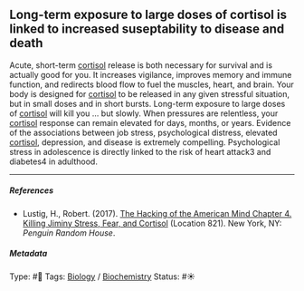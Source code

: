 ## Long-term exposure to large doses of cortisol is linked to increased suseptability to disease and death

Acute, short-term [cortisol](Cortisol.md) release is both necessary for survival and is actually good for you. It increases vigilance, improves memory and immune function, and redirects blood flow to fuel the muscles, heart, and brain. Your body is designed for [cortisol](Cortisol.md) to be released in any given stressful situation, but in small doses and in short bursts. Long-term exposure to large doses of [cortisol](Cortisol.md) will kill you … but slowly. When pressures are relentless, your [cortisol](Cortisol.md) response can remain elevated for days, months, or years. Evidence of the associations between job stress, psychological distress, elevated [cortisol](Cortisol.md), depression, and disease is extremely compelling. Psychological stress in adolescence is directly linked to the risk of heart attack3 and diabetes4 in adulthood.

---

##### References

* Lustig, H., Robert. (2017). [The Hacking of the American Mind Chapter 4. Killing Jiminy Stress, Fear, and Cortisol](The%20Hacking%20of%20the%20American%20Mind%20Chapter%204.%20Killing%20Jiminy%20Stress,%20Fear,%20and%20Cortisol.md) (Location 821). New York, NY: *Penguin Random House*.

##### Metadata

Type: #🔴 
Tags: [Biology]() / [Biochemistry](Biochemistry.md) 
Status: #☀️ 
